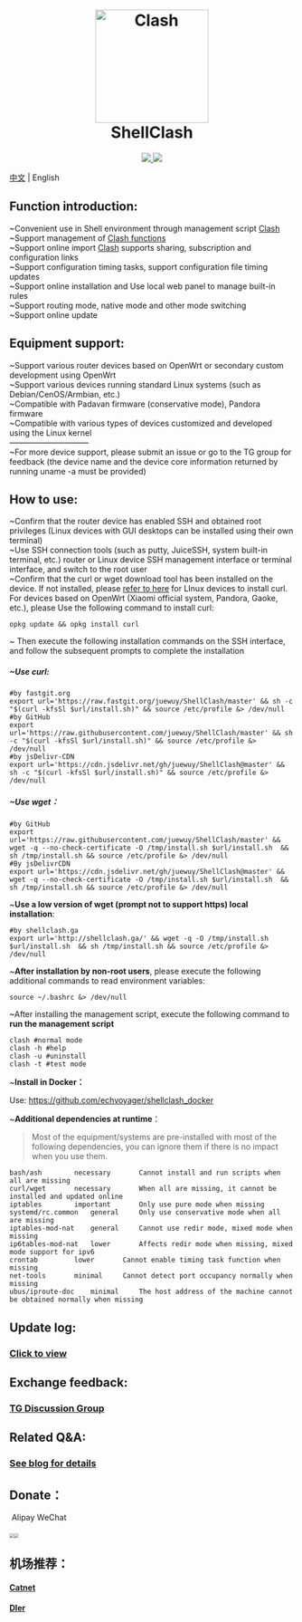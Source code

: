 <h1 align="center">
  <img src="https://github.com/Dreamacro/clash/raw/master/docs/logo.png" alt="Clash" width="200">
  <br>ShellClash<br>
</h1>


  <p align="center">
	<a target="_blank" href="https://github.com/Dreamacro/clash/releases">
    <img src="https://img.shields.io/github/release/Dreamacro/Clash.svg?style=flat-square&label=Clash">
  </a>
  <a target="_blank" href="https://github.com/juewuy/ShellClash/releases">
    <img src="https://img.shields.io/github/release/juewuy/ShellClash.svg?style=flat-square&label=ShellClash&colorB=green">
  </a>
</p>

[中文](README_CN.md) | English

## Function introduction: 

~Convenient use in Shell environment through management script [Clash](https://github.com/Dreamacro/clash)<br>~Support management of [Clash functions](https://lancellc.gitbook.io/clash)<br>~Support online import [Clash](https://github.com/Dreamacro/clash) supports sharing, subscription and configuration links<br>~Support configuration timing tasks, support configuration file timing updates<br>~Support online installation and Use local web panel to manage built-in rules<br>~Support routing mode, native mode and other mode switching<br>~Support online update<br>

## Equipment support:

~Support various router devices based on OpenWrt or secondary custom development using OpenWrt<br>~Support various devices running standard Linux systems (such as Debian/CenOS/Armbian, etc.)<br>~Compatible with Padavan firmware (conservative mode), Pandora firmware<br>~Compatible with various types of devices customized and developed using the Linux kernel<br>——————————<br>~For more device support, please submit an issue or go to the TG group for feedback (the device name and the device core information returned by running uname -a must be provided)<br>

How to use:
--

~Confirm that the router device has enabled SSH and obtained root privileges (Linux devices with GUI desktops can be installed using their own terminal)<br>~Use SSH connection tools (such as putty, JuiceSSH, system built-in terminal, etc.) router or Linux device SSH management interface or terminal interface, and switch to the root user<br>~Confirm that the curl or wget download tool has been installed on the device. If not installed, please [refer to here](https://www.howtoforge.com/install-curl-in-linux) for LInux devices to install curl. For devices based on OpenWrt (Xiaomi official system, Pandora, Gaoke, etc.), please Use the following command to install curl:<br>

```Shell
opkg update && opkg install curl
```

~ Then execute the following installation commands on the SSH interface, and follow the subsequent prompts to complete the installation<br>

##### ~Use curl:<br>

```Shell
#by fastgit.org
export url='https://raw.fastgit.org/juewuy/ShellClash/master' && sh -c "$(curl -kfsSl $url/install.sh)" && source /etc/profile &> /dev/null
#by GitHub
export url='https://raw.githubusercontent.com/juewuy/ShellClash/master' && sh -c "$(curl -kfsSl $url/install.sh)" && source /etc/profile &> /dev/null
#by jsDelivr-CDN
export url='https://cdn.jsdelivr.net/gh/juewuy/ShellClash@master' && sh -c "$(curl -kfsSl $url/install.sh)" && source /etc/profile &> /dev/null
```

##### ~Use wget：<br>

```Shell
#by GitHub
export url='https://raw.githubusercontent.com/juewuy/ShellClash/master' && wget -q --no-check-certificate -O /tmp/install.sh $url/install.sh  && sh /tmp/install.sh && source /etc/profile &> /dev/null
#By jsDelivrCDN
export url='https://cdn.jsdelivr.net/gh/juewuy/ShellClash@master' && wget -q --no-check-certificate -O /tmp/install.sh $url/install.sh  && sh /tmp/install.sh && source /etc/profile &> /dev/null
```

~**Use a low version of wget (prompt not to support https) local installation**:<br>

```Shell
#by shellclash.ga
export url='http://shellclash.ga/' && wget -q -O /tmp/install.sh $url/install.sh  && sh /tmp/install.sh && source /etc/profile &> /dev/null
```

~**After installation by non-root users**, please execute the following additional commands to read environment variables:<br>

```Shell
source ~/.bashrc &> /dev/null
```

~After installing the management script, execute the following command to **run the management script**<br>

```Shell
clash #normal mode
clash -h #help
clash -u #uninstall
clash -t #test mode
```

~**Install in Docker：**<br>

Use: https://github.com/echvoyager/shellclash_docker

~**Additional dependencies at runtime**：<br>

> Most of the equipment/systems are pre-installed with most of the following dependencies, you can ignore them if there is no impact when you use them.

```Text
bash/ash		necessary		Cannot install and run scripts when all are missing
curl/wget		necessary		When all are missing, it cannot be installed and updated online
iptables		important		Only use pure mode when missing
systemd/rc.common	general		Only use conservative mode when all are missing
iptables-mod-nat	general		Cannot use redir mode, mixed mode when missing
ip6tables-mod-nat	lower		Affects redir mode when missing, mixed mode support for ipv6
crontab			lower		Cannot enable timing task function when missing
net-tools		minimal		Cannot detect port occupancy normally when missing
ubus/iproute-doc	minimal		The host address of the machine cannot be obtained normally when missing
```



## Update log: 

### [Click to view](https://github.com/juewuy/ShellClash/releases) 

## Exchange feedback: 

### [TG Discussion Group](https://t.me/ShellClash)

## Related Q&A:

### [See blog for details](https://juewuy.github.io)

## Donate：

​		Alipay									WeChat

##### <img src="http://juewuy.github.io/post-images/1604390977172.png" style="zoom:50%;" /><img src="http://juewuy.github.io/post-images/1604391042406.png" style="zoom:50%;" />

机场推荐：
--
#### [Catnet](https://dash.catnet.uk/#/register?code=KOhfH9qD)<br>
#### [Dler](https://dler.best/auth/register?affid=89698)<br>

